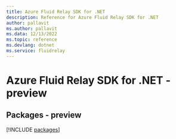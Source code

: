 ```yaml
---
title: Azure Fluid Relay SDK for .NET
description: Reference for Azure Fluid Relay SDK for .NET
author: pallavit
ms.author: pallavit
ms.data: 12/13/2022
ms.topic: reference
ms.devlang: dotnet
ms.service: fluidrelay
---
```

# Azure Fluid Relay SDK for .NET - preview
## Packages - preview
[!INCLUDE [packages](fluid-relay-index.md)]